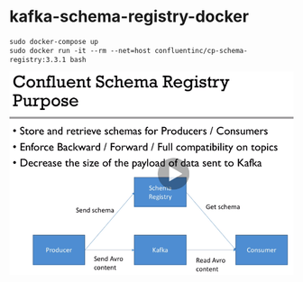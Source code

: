 # kafka-schema-registry-docker


```
sudo docker-compose up
sudo docker run -it --rm --net=host confluentinc/cp-schema-registry:3.3.1 bash
```

![Kafka schema registry purpose](figures/schema-registry-purpose.png)



